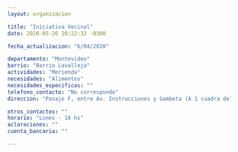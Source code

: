 ```yaml
---
layout: organizacion

title: "Iniciativa Vecinal"
date: 2020-05-26 20:22:32 -0300

fecha_actualizacion: "6/04/2020"

departamento: "Montevideo"
barrio: "Barrio Lavalleja"
actividades: "Merienda"
necesidades: "Alimentos"
necesidades_especificas: ""
telefono_contacto: "No corresponde"
direccion: "Pasaje F, entre Av. Instrucciones y Gambeta (A 1 cuadra del liceo 60)"

otros_contactos: ""
horario: "Lunes - 18 hs"
aclaraciones: ""
cuenta_bancaria: ""

---
```

